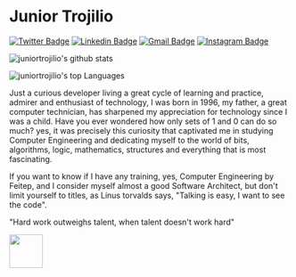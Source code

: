 # Junior Trojilio

[![Twitter Badge](https://img.shields.io/badge/-@JTrojilio-1e3799?style=flat-square&labelColor=1e3799&logo=twitter&logoColor=white&link=https://twitter.com/JTrojilio)](https://twitter.com/JTrojilio) 
[![Linkedin Badge](https://img.shields.io/badge/-Junior%20Trojilio-1e3799?style=flat-square&logo=Linkedin&logoColor=white&link=https://www.linkedin.com/in/juniortrojilio/)](https://www.linkedin.com/in/juniortrojilio/) 
[![Gmail Badge](https://img.shields.io/badge/-osmar.trojilio@gmail.com-1e3799?style=flat-square&logo=Gmail&logoColor=white&link=mailto:osmar.trojilio@gmail.com)](mailto:osmar.trojilio@gmail.com)
[![Instagram Badge](https://img.shields.io/badge/-@JuniorTrojilio-1e3799?style=flat-square&logo=Instagram&logoColor=white&link=https://www.instagram.com/juniortrojilio/)](https://www.instagram.com/juniortrojilio/)

![juniortrojilio's github stats](https://github-readme-stats.vercel.app/api?username=juniortrojilio&count_private=true&show_icons=true&theme=tokyonight)

![juniortrojilio's top Languages](https://github-readme-stats.vercel.app/api/top-langs/?username=juniortrojilio&layout=compact)

Just a curious developer living a great cycle of learning and practice, admirer and enthusiast of technology, I was born in 1996, my father, a great computer technician, has sharpened my appreciation for technology since I was a child. Have you ever wondered how only sets of 1 and 0 can do so much? yes, it was precisely this curiosity that captivated me in studying Computer Engineering and dedicating myself to the world of bits, algorithms, logic, mathematics, structures and everything that is most fascinating.

If you want to know if I have any training, yes, Computer Engineering by Feitep, and I consider myself almost a good Software Architect, but don't limit yourself to titles, as Linus torvalds says, "Talking is easy, I want to see the code".

"Hard work outweighs talent, when talent doesn't work hard"

<img src="https://user-images.githubusercontent.com/39541807/103921547-67939e00-50f1-11eb-9e0d-bc96c9a4f3cf.gif" width="60">









